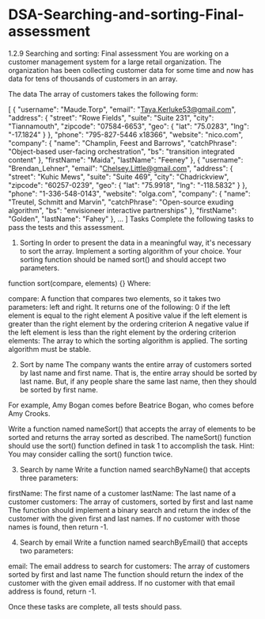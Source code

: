 # DSA-Searching-and-sorting-Final-assessment
1.2.9 Searching and sorting: Final assessment
You are working on a customer management system for a large retail organization. The organization has been collecting customer data for some time and now has data for tens of thousands of customers in an array.

The data
The array of customers takes the following form:

[
  {
    "username": "Maude.Torp",
    "email": "Taya.Kerluke53@gmail.com",
    "address": {
      "street": "Rowe Fields",
      "suite": "Suite 231",
      "city": "Tiannamouth",
      "zipcode": "07584-6653",
      "geo": { "lat": "75.0283", "lng": "-17.1824" }
    },
    "phone": "795-827-5446 x18366",
    "website": "nico.com",
    "company": {
      "name": "Champlin, Feest and Barrows",
      "catchPhrase": "Object-based user-facing orchestration",
      "bs": "transition integrated content"
    },
    "firstName": "Maida",
    "lastName": "Feeney"
  },
  {
    "username": "Brendan_Lehner",
    "email": "Chelsey.Little@gmail.com",
    "address": {
      "street": "Kuhic Mews",
      "suite": "Suite 469",
      "city": "Chadrickview",
      "zipcode": "60257-0239",
      "geo": { "lat": "75.9918", "lng": "-118.5832" }
    },
    "phone": "1-336-548-0143",
    "website": "olga.com",
    "company": {
      "name": "Treutel, Schmitt and Marvin",
      "catchPhrase": "Open-source exuding algorithm",
      "bs": "envisioneer interactive partnerships"
    },
    "firstName": "Golden",
    "lastName": "Fahey"
  },
  ...
]
Tasks
Complete the following tasks to pass the tests and this assessment.

1. Sorting
In order to present the data in a meaningful way, it's necessary to sort the array. Implement a sorting algorithm of your choice. Your sorting function should be named sort() and should accept two parameters.

function sort(compare, elements) {}
Where:

compare: A function that compares two elements, so it takes two parameters: left and right. It returns one of the following:
0 if the left element is equal to the right element
A positive value if the left element is greater than the right element by the ordering criterion
A negative value if the left element is less than the right element by the ordering criterion
elements: The array to which the sorting algorithm is applied.
The sorting algorithm must be stable.

2. Sort by name
The company wants the entire array of customers sorted by last name and first name. That is, the entire array should be sorted by last name. But, if any people share the same last name, then they should be sorted by first name.

For example, Amy Bogan comes before Beatrice Bogan, who comes before Amy Crooks.

Write a function named nameSort() that accepts the array of elements to be sorted and returns the array sorted as described. The nameSort() function should use the sort() function defined in task 1 to accomplish the task. Hint: You may consider calling the sort() function twice.

3. Search by name
Write a function named searchByName() that accepts three parameters:

firstName: The first name of a customer
lastName: The last name of a customer
customers: The array of customers, sorted by first and last name
The function should implement a binary search and return the index of the customer with the given first and last names. If no customer with those names is found, then return -1.

4. Search by email
Write a function named searchByEmail() that accepts two parameters:

email: The email address to search for
customers: The array of customers sorted by first and last name
The function should return the index of the customer with the given email address. If no customer with that email address is found, return -1.

Once these tasks are complete, all tests should pass.


